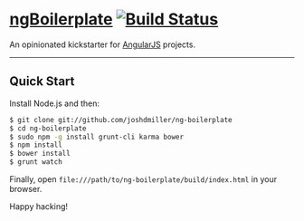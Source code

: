 # [ngBoilerplate](http://joshdmiller.github.com/ng-boilerplate) [![Build Status](http://31.41.112.134:9000/github.com/agil/drone-test/status.svg?branch=master)](http://31.41.112.134:9000/github.com/agil/drone-test)

An opinionated kickstarter for [AngularJS](http://angularjs.org) projects.

***

## Quick Start

Install Node.js and then:

```sh
$ git clone git://github.com/joshdmiller/ng-boilerplate
$ cd ng-boilerplate
$ sudo npm -g install grunt-cli karma bower
$ npm install
$ bower install
$ grunt watch
```

Finally, open `file:///path/to/ng-boilerplate/build/index.html` in your browser.

Happy hacking!
